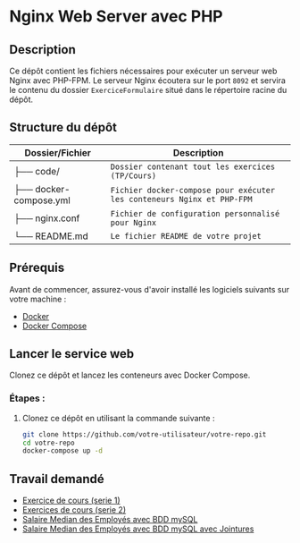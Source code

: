 # Nginx Web Server avec PHP

## Description

Ce dépôt contient les fichiers nécessaires pour exécuter un serveur web Nginx avec PHP-FPM. Le serveur Nginx écoutera sur le port `8092` et servira le contenu du dossier `ExerciceFormulaire` situé dans le répertoire racine du dépôt.

## Structure du dépôt

| Dossier/Fichier          | Description                                                             |
|--------------------------|-------------------------------------------------------------------------|
| ├── code/   | `Dossier contenant tout les exercices (TP/Cours)`        |
| ├── docker-compose.yml    | `Fichier docker-compose pour exécuter les conteneurs Nginx et PHP-FPM`  |
| ├── nginx.conf            | `Fichier de configuration personnalisé pour Nginx`                     |
| └── README.md             | `Le fichier README de votre projet`                                     |

## Prérequis

Avant de commencer, assurez-vous d'avoir installé les logiciels suivants sur votre machine :
- [Docker](https://www.docker.com/get-started)
- [Docker Compose](https://docs.docker.com/compose/install/)

## Lancer le service web

Clonez ce dépôt et lancez les conteneurs avec Docker Compose.

### Étapes :

1. Clonez ce dépôt en utilisant la commande suivante :

   ```bash
   git clone https://github.com/votre-utilisateur/votre-repo.git
   cd votre-repo
   docker-compose up -d


## Travail demandé
- [Exercice de cours (serie 1)](https://drive.google.com/drive/folders/1Z1rfzunWnGNBq75whRLLoDzPM-z6OVgF?usp=sharing)
- [Exercices de cours (serie 2)](https://docs.google.com/presentation/d/1PG87x0raTYsk-iZmx32mN_CsQwRd094w0ocE8NHQmkE/edit?usp=sharing)
- [Salaire Median des Employés avec BDD mySQL](https://docs.google.com/presentation/d/1eMEw64LA3leFQgHyA_3WdMTsA3p8Xv7weeY8qaXls-o/edit?usp=sharing)
- [Salaire Median des Employés avec BDD mySQL avec Jointures](https://docs.google.com/presentation/d/13ExMTgjQdMjZPAwUS1Igpq48rKLUlJFjpdMPJBd6-1k/edit?usp=sharing)
